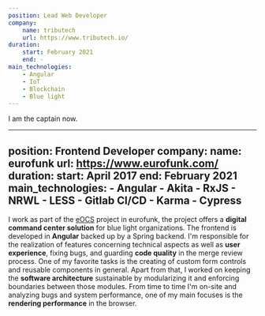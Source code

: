 ```yaml
---
position: Lead Web Developer
company: 
    name: tributech
    url: https://www.tributech.io/
duration:
    start: February 2021
    end: -
main_technologies: 
    - Angular
    - IoT
    - Blockchain
    - Blue light
---
```

I am the captain now.

---
position: Frontend Developer
company: 
    name: eurofunk
    url: https://www.eurofunk.com/
duration:
    start: April 2017
    end: February 2021
main_technologies: 
    - Angular
    - Akita
    - RxJS
    - NRWL
    - LESS
    - Gitlab CI/CD
    - Karma
    - Cypress
---
I work as part of the [eOCS][eocs] project in eurofunk, the project offers a **digital command center solution** for blue light organizations.
The frontend is developed in **Angular** backed up by a Spring backend. I'm responsible for the realization of features
concerning technical aspects as well as **user experience**, fixing bugs, and guarding **code quality** in the merge review process.
One of my favorite tasks is the creating of custom form controls and reusable components in general.
Apart from that, I worked on keeping the **software architecture** sustainable by modularizing it and enforcing boundaries between those modules.
From time to time I'm on-site and analyzing bugs and system performance, one of my main focuses is the **rendering performance** in the browser.

[eocs]: https://www.eurofunk.com/products/command-control/eocs
